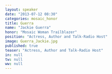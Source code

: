 ```yaml
---
layout: speaker
date: "2013-07-12 08:30"
categories: mosaic_honor
title: Guerra
name: "Jackie Guerra"
honor: "Mosaic Woman Trailblazer"
position: "Actress, Author and Talk-Radio Host"
image: Guerra_Jackie.jpg
published: true
teaser: "Actress, Author and Talk-Radio Host"
in: null
tw: null
ww: null
---
```




